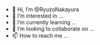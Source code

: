 - 👋 Hi, I’m @RyuzoNakayura
- 👀 I’m interested in ...
- 🌱 I’m currently learning ...
- 💞️ I’m looking to collaborate on ...
- 📫 How to reach me ...

<!---
RyuzoNakayura/RyuzoNakayura is a ✨ special ✨ repository because its `README.md` (this file) appears on your GitHub profile.
You can click the Preview link to take a look at your changes.
--->
